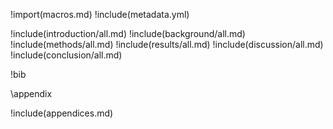 !import(macros.md)
!include(metadata.yml)

!include(introduction/all.md)
!include(background/all.md)
!include(methods/all.md)
!include(results/all.md)
!include(discussion/all.md)
!include(conclusion/all.md)

!bib

\appendix

!include(appendices.md)
